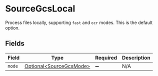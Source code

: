 # SourceGcsLocal

Process files locally, supporting `fast` and `ocr` modes. This is the default option.


## Fields

| Field                                                            | Type                                                             | Required                                                         | Description                                                      |
| ---------------------------------------------------------------- | ---------------------------------------------------------------- | ---------------------------------------------------------------- | ---------------------------------------------------------------- |
| `mode`                                                           | [Optional\<SourceGcsMode>](../../models/shared/SourceGcsMode.md) | :heavy_minus_sign:                                               | N/A                                                              |